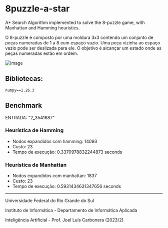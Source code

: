 # 8puzzle-a-star
A* Search Algorithm implemented to solve the 8-puzzle game, with Manhattan and Hamming heuristics.

O 8-puzzle é composto por uma moldura 3x3 contendo um conjunto de peças numeradas de 1 a 8 eum espaço vazio. Uma peça vizinha ao espaço vazio pode ser deslizada para ele. O objetivo é alcançar um estado onde as peças numeradas estão em ordem.

![image](https://github.com/leonardoazzi/8puzzle-a-star/assets/13557537/7cacde04-90bf-4c9a-9bc0-f9eff121c853)

## Bibliotecas:
`numpy==1.26.3`

## Benchmark
ENTRADA: "2_3541687"

### Heurística de Hamming
- Nodos expandidos com hamming: 14093
- Custo: 23
- Tempo de execução: 0.3370978832244873 seconds

### Heurística de Manhattan
- Nodos expandidos com manhattan: 1837
- Custo: 23
- Tempo de execução: 0.5931434631347656 seconds

---
Universidade Federal do Rio Grande do Sul

Instituto de Informática - Departamento de Informática Aplicada

Inteligência Artificial - Prof. Joel Luís Carbonera (2023/2)
